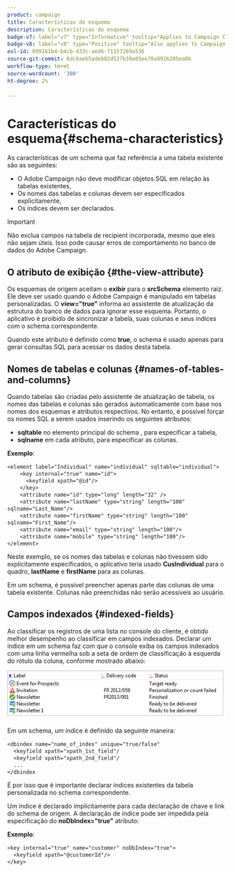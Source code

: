 ```yaml
---
product: campaign
title: Características do esquema
description: Características do esquema
badge-v7: label="v7" type="Informative" tooltip="Applies to Campaign Classic v7"
badge-v8: label="v8" type="Positive" tooltip="Also applies to Campaign v8"
exl-id: 099161b4-b4cb-433c-aed6-71157269a536
source-git-commit: 6dc6aeb5adeb82d527b39a05ee70a9926205ea0b
workflow-type: tm+mt
source-wordcount: '380'
ht-degree: 2%

---
```


# Características do esquema{#schema-characteristics}



As características de um schema que faz referência a uma tabela existente são as seguintes:

* O Adobe Campaign não deve modificar objetos SQL em relação às tabelas existentes,
* Os nomes das tabelas e colunas devem ser especificados explicitamente,
* Os índices devem ser declarados.

>[!IMPORTANT]
>
>Não exclua campos na tabela de recipient incorporada, mesmo que eles não sejam úteis. Isso pode causar erros de comportamento no banco de dados do Adobe Campaign.

## O atributo de exibição {#the-view-attribute}

Os esquemas de origem aceitam o **exibir** para o **srcSchema** elemento raiz. Ele deve ser usado quando o Adobe Campaign é manipulado em tabelas personalizadas. O **view=&quot;true&quot;** informa ao assistente de atualização da estrutura do banco de dados para ignorar esse esquema. Portanto, o aplicativo é proibido de sincronizar a tabela, suas colunas e seus índices com o schema correspondente.

Quando este atributo é definido como **true**, o schema é usado apenas para gerar consultas SQL para acessar os dados desta tabela.

## Nomes de tabelas e colunas {#names-of-tables-and-columns}

Quando tabelas são criadas pelo assistente de atualização de tabela, os nomes das tabelas e colunas são gerados automaticamente com base nos nomes dos esquemas e atributos respectivos. No entanto, é possível forçar os nomes SQL a serem usados inserindo os seguintes atributos:

* **sqltable** no elemento principal do schema , para especificar a tabela,
* **sqlname** em cada atributo, para especificar as colunas.

**Exemplo**:

```
<element label="Individual" name="individual" sqltable="individual">
    <key internal="true" name="id">
      <keyfield xpath="@id"/>
    </key> 
    <attribute name="id" type="long" length="32" />
    <attribute name="lastName" type="string" length="100" sqlname="Last_Name"/>
    <attribute name="firstName" type="string" length="100" sqlname="First_Name"/>
    <attribute name="email" type="string" length="100"/>
    <attribute name="mobile" type="string" length="100"/>
</element>
```

Neste exemplo, se os nomes das tabelas e colunas não tivessem sido explicitamente especificados, o aplicativo teria usado **CusIndividual** para o quadro, **lastName** e **firstName** para as colunas.

Em um schema, é possível preencher apenas parte das colunas de uma tabela existente. Colunas não preenchidas não serão acessíveis ao usuário.

## Campos indexados {#indexed-fields}

Ao classificar os registros de uma lista no console do cliente, é obtido melhor desempenho ao classificar em campos indexados. Declarar um índice em um schema faz com que o console exiba os campos indexados com uma linha vermelha sob a seta de ordem de classificação à esquerda do rótulo da coluna, conforme mostrado abaixo:

![](assets/s_ncs_integration_mapping_index.png)

Em um schema, um índice é definido da seguinte maneira:

```
<dbindex name="name_of_index" unique="true/false"
  <keyfield xpath="xpath_1st_field"/
  <keyfield xpath="xpath_2nd_field"/
  ...
</dbindex
```

É por isso que é importante declarar índices existentes da tabela personalizada no schema correspondente.

Um índice é declarado implicitamente para cada declaração de chave e link do schema de origem. A declaração de índice pode ser impedida pela especificação do **noDbIndex=&quot;true&quot;** atributo:

**Exemplo**:

```
<key internal="true" name="customer" noDbIndex="true">
  <keyfield xpath="@customerId"/>
</key>
```
